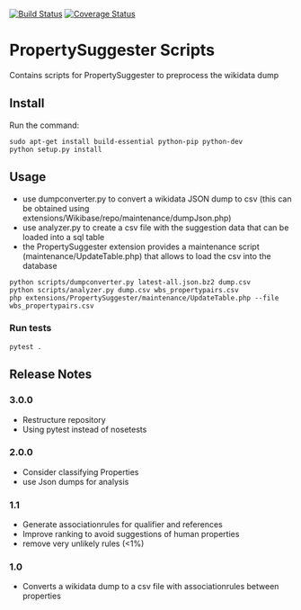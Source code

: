 [![Build Status](https://travis-ci.org/wikimedia/wikibase-property-suggester-scripts.svg?branch=master)](https://travis-ci.org/wikimedia/wikibase-property-suggester-scripts)
[![Coverage Status](https://coveralls.io/repos/github/wikimedia/wikibase-property-suggester-scripts/badge.svg?branch=master)](https://coveralls.io/github/wikimedia/wikibase-property-suggester-scripts?branch=master)

# PropertySuggester Scripts
Contains scripts for PropertySuggester to preprocess the wikidata dump

## Install
Run the command:
```
sudo apt-get install build-essential python-pip python-dev
python setup.py install
```
## Usage 
- use dumpconverter.py to convert a wikidata JSON dump to csv (this can be obtained using extensions/Wikibase/repo/maintenance/dumpJson.php)
- use analyzer.py to create a csv file with the suggestion data that can be loaded into a sql table
- the PropertySuggester extension provides a maintenance script (maintenance/UpdateTable.php) that allows to load the csv into the database

```
python scripts/dumpconverter.py latest-all.json.bz2 dump.csv
python scripts/analyzer.py dump.csv wbs_propertypairs.csv
php extensions/PropertySuggester/maintenance/UpdateTable.php --file wbs_propertypairs.csv
```

### Run tests
```
pytest .
```

## Release Notes

### 3.0.0
* Restructure repository
* Using pytest instead of nosetests

### 2.0.0
* Consider classifying Properties
* use Json dumps for analysis

### 1.1
* Generate associationrules for qualifier and references
* Improve ranking to avoid suggestions of human properties
* remove very unlikely rules (<1%)

### 1.0
* Converts a wikidata dump to a csv file with associationrules between properties
